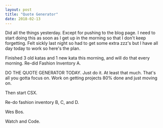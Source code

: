 ```yaml
---
layout: post
title: "Quote Generator"
date: 2018-02-13
---
```


Did all the things yesterday. Except for pushing to the blog page. I need to start doing this as soon as I get up in the morning so that I don't keep forgetting. Felt sickly last night so had to get some extra zzz's but I have all day today to work so here's the plan.

Finished 3 old katas and 1 new kata this morning, and will do that every morning.
Re-did Fashion Inventory A.


DO THE QUOTE GENERATOR TODAY. Just do it. At least that much. That's all you gotta focus on. Work on getting projects 80% done and just moving on.

Then start CSX.

Re-do fashion inventory B, C, and D.

Wes Bos.

Watch and Code.
